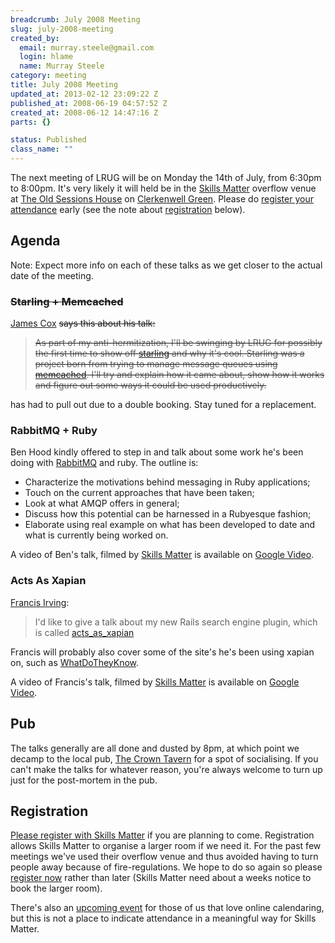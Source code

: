 ```yaml
--- 
breadcrumb: July 2008 Meeting
slug: july-2008-meeting
created_by: 
  email: murray.steele@gmail.com
  login: hlame
  name: Murray Steele
category: meeting
title: July 2008 Meeting
updated_at: 2013-02-12 23:09:22 Z
published_at: 2008-06-19 04:57:52 Z
created_at: 2008-06-12 14:47:16 Z
parts: {}

status: Published
class_name: ""
---
```


The next meeting of LRUG will be on Monday the 14th of July, from 6:30pm to 8:00pm.  It's very likely it will held be in the [Skills Matter](http://www.skillsmatter.com/) overflow venue at [The Old Sessions House](http://www.sessionshouse.com/) on [Clerkenwell Green](http://tinyurl.com/2bjjzz).  Please do <a href="#registration">register your attendance</a> early (see the note about <a href="#registration">registration</a> below).

Agenda
------

Note: Expect more info on each of these talks as we get closer to the actual date of the meeting.

### <strike>Starling + Memcached</strike>

[James Cox](http://imaj.es/) <strike>says this about his talk:

> As part of my anti-hermitization, I'll be swinging by LRUG for possibly the first time to 
> show off [starling](http://rubyforge.org/projects/starling/) and why it's cool. Starling was a
> project born from trying to manage message queues using [memcached](http://www.danga.com/memcached/). 
> I'll try and explain how it came about, show how it works and figure out some ways it could be 
> used productively.

</strike> has had to pull out due to a double booking.  Stay tuned for a replacement.

### RabbitMQ + Ruby

Ben Hood kindly offered to step in and talk about some work he's been doing with [RabbitMQ](http://www.rabbitmq.com/) and ruby.  The outline is:

* Characterize the motivations behind messaging in Ruby applications;
* Touch on the current approaches that have been taken;
* Look at what AMQP offers in general;
* Discuss how this potential can be harnessed in a Rubyesque fashion;
* Elaborate using real example on what has been developed to date and what is currently being worked on.

A video of Ben's talk, filmed by [Skills Matter](http://skillsmatter.com/podcast/ajax-ria/rabbitmq-and-ruby) is available on [Google Video](http://video.google.com/videoplay?docid=-1834210641779857494&hl=en).
 
### Acts As Xapian

[Francis Irving](http://flourish.org/):

> I'd like to give a talk about my new Rails search engine plugin,
> which is called [acts_as_xapian](http://github.com/frabcus/acts_as_xapian/)

Francis will probably also cover some of the site's he's been using xapian on, such as [WhatDoTheyKnow](http://www.whatdotheyknow.com/).

A video of Francis's talk, filmed by [Skills Matter](http://skillsmatter.com/podcast/ajax-ria/act-as-xapian) is available on [Google Video](http://video.google.com/videoplay?docid=6233140832834795067&hl=en).

Pub
---

The talks generally are all done and dusted by 8pm, at which point we decamp to the local pub, [The Crown Tavern](http://fancyapint.com/pubs/pub199.html) for a spot of socialising.  If you can't make the talks for whatever reason, you're always welcome to turn up just for the post-mortem in the pub.

<a name="registration"></a>
Registration
------------

[Please register with Skills Matter](http://skillsmatter.com/event/ajax-ria/rabbitmq-ruby) if you are planning to come.  Registration allows Skills Matter to organise a larger room if we need it.  For the past few meetings we've used their overflow venue and thus avoided having to turn people away because of fire-regulations.  We hope to do so again so please [register now](http://skillsmatter.com/event/ajax-ria/rabbitmq-ruby) rather than later (Skills Matter need about a weeks notice to book the larger room).  

There's also an [upcoming event](http://upcoming.yahoo.com/event/814071/) for those of us that love online calendaring, but this is not a place to indicate attendance in a meaningful way for Skills Matter.
